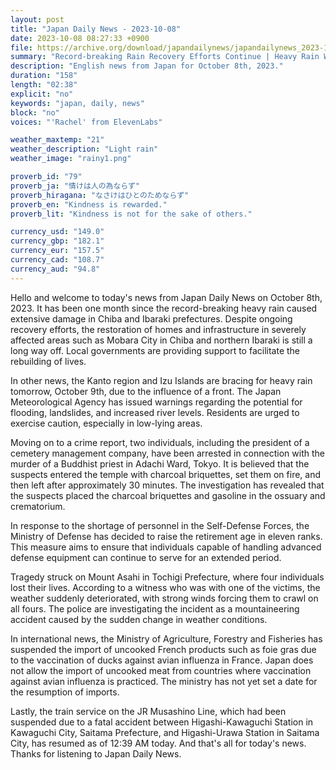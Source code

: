 ```yaml
---
layout: post
title: "Japan Daily News - 2023-10-08"
date: 2023-10-08 08:27:33 +0900
file: https://archive.org/download/japandailynews/japandailynews_2023-10-08.mp3
summary: "Record-breaking Rain Recovery Efforts Continue | Heavy Rain Warning for Kanto and Izu Islands, & more…"
description: "English news from Japan for October 8th, 2023."
duration: "158"
length: "02:38"
explicit: "no"
keywords: "japan, daily, news"
block: "no"
voices: "'Rachel' from ElevenLabs"

weather_maxtemp: "21"
weather_description: "Light rain"
weather_image: "rainy1.png"

proverb_id: "79"
proverb_ja: "情けは人の為ならず"
proverb_hiragana: "なさけはひとのためならず"
proverb_en: "Kindness is rewarded."
proverb_lit: "Kindness is not for the sake of others."

currency_usd: "149.0"
currency_gbp: "182.1"
currency_eur: "157.5"
currency_cad: "108.7"
currency_aud: "94.8"
---
```


Hello and welcome to today's news from Japan Daily News on October 8th, 2023. It has been one month since the record-breaking heavy rain caused extensive damage in Chiba and Ibaraki prefectures. Despite ongoing recovery efforts, the restoration of homes and infrastructure in severely affected areas such as Mobara City in Chiba and northern Ibaraki is still a long way off. Local governments are providing support to facilitate the rebuilding of lives.

In other news, the Kanto region and Izu Islands are bracing for heavy rain tomorrow, October 9th, due to the influence of a front. The Japan Meteorological Agency has issued warnings regarding the potential for flooding, landslides, and increased river levels. Residents are urged to exercise caution, especially in low-lying areas.

Moving on to a crime report, two individuals, including the president of a cemetery management company, have been arrested in connection with the murder of a Buddhist priest in Adachi Ward, Tokyo. It is believed that the suspects entered the temple with charcoal briquettes, set them on fire, and then left after approximately 30 minutes. The investigation has revealed that the suspects placed the charcoal briquettes and gasoline in the ossuary and crematorium.

In response to the shortage of personnel in the Self-Defense Forces, the Ministry of Defense has decided to raise the retirement age in eleven ranks. This measure aims to ensure that individuals capable of handling advanced defense equipment can continue to serve for an extended period.

Tragedy struck on Mount Asahi in Tochigi Prefecture, where four individuals lost their lives. According to a witness who was with one of the victims, the weather suddenly deteriorated, with strong winds forcing them to crawl on all fours. The police are investigating the incident as a mountaineering accident caused by the sudden change in weather conditions.

In international news, the Ministry of Agriculture, Forestry and Fisheries has suspended the import of uncooked French products such as foie gras due to the vaccination of ducks against avian influenza in France. Japan does not allow the import of uncooked meat from countries where vaccination against avian influenza is practiced. The ministry has not yet set a date for the resumption of imports.

Lastly, the train service on the JR Musashino Line, which had been suspended due to a fatal accident between Higashi-Kawaguchi Station in Kawaguchi City, Saitama Prefecture, and Higashi-Urawa Station in Saitama City, has resumed as of 12:39 AM today.   And that's all for today's news. Thanks for listening to Japan Daily News.
